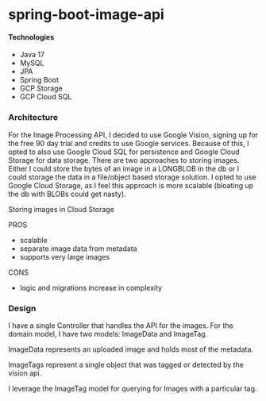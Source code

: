 # spring-boot-image-api

#### Technologies
- Java 17
- MySQL
- JPA
- Spring Boot
- GCP Storage
- GCP Cloud SQL

### Architecture

For the Image Processing API, I decided to use Google Vision, signing up for the free 90 day trial and credits to use Google services. Because of this, I opted to also use Google Cloud SQL for persistence and Google Cloud Storage for data storage.
There are two approaches to storing images. Either I could store the bytes of an image in a LONGBLOB in the db or I could storage the data in a file/object based storage solution. I opted to use Google Cloud Storage, as I feel this approach is more scalable (bloating up the db with BLOBs could get nasty). 

Storing images in Cloud Storage

PROS
- scalable
- separate image data from metadata
- supports very large images

CONS
- logic and migrations increase in complexity

### Design

I have a single Controller that handles the API for the images. 
For the domain model, I have two models: ImageData and ImageTag. 

ImageData represents an uploaded image and holds most of the metadata. 

ImageTags represent a single object that was tagged or detected by the vision api. 

I leverage the ImageTag model for querying for Images with a particular tag. 

